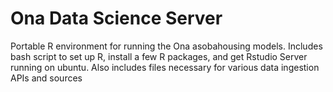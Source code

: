 # Ona Data Science Server
Portable R environment for running the Ona asobahousing models.  Includes bash script to set up R, install a few R packages, and get Rstudio Server running on ubuntu.  Also includes files necessary for various data ingestion APIs and sources

